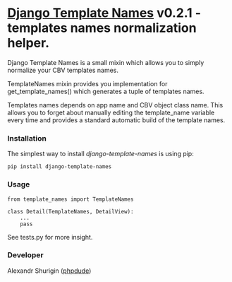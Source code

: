 # [Django Template Names](https://github.com/phpdude/django-template-names/) v0.2.1 - templates names normalization helper.

Django Template Names is a small mixin which allows you to simply normalize your CBV templates names.
 
TemplateNames mixin provides you implementation for get_template_names() which generates a tuple of templates names.

Templates names depends on app name and CBV object class name. This allows you to forget about manually editing the template_name variable every time and provides a standard automatic build of the template names.

### Installation

The simplest way to install *django-template-names* is using pip:

```
pip install django-template-names
```

### Usage
 
```
from template_names import TemplateNames

class Detail(TemplateNames, DetailView):
    ...
    pass
```

See tests.py for more insight.

### Developer

Alexandr Shurigin ([phpdude](https://github.com/phpdude/))

